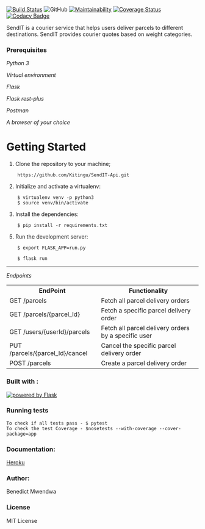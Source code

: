 
[![Build Status](https://travis-ci.org/Kitingu/SendIT-Api.svg?branch=ft-change-parcel-destination-161697078)](https://travis-ci.org/Kitingu/SendIT-Api)
![GitHub](https://img.shields.io/github/license/mashape/apistatus.svg)
[![Maintainability](https://api.codeclimate.com/v1/badges/5433b4da514a0011801a/maintainability)](https://codeclimate.com/github/Kitingu/SendIT-Api/maintainability)
[![Coverage Status](https://coveralls.io/repos/github/Kitingu/SendIT-Api/badge.svg?branch=ch-challenge2-feedback-161958259)](https://coveralls.io/github/Kitingu/SendIT-Api?branch=ch-challenge2-feedback-161958259)
[![Codacy Badge](https://api.codacy.com/project/badge/Grade/183700ca76f346e5b5b4ca98eb8109ed)](https://www.codacy.com/app/Kitingu/SendIT-Api?utm_source=github.com&amp;utm_medium=referral&amp;utm_content=Kitingu/SendIT-Api&amp;utm_campaign=Badge_Grade)

SendIT is a courier service that helps users deliver parcels to different destinations. SendIT provides courier quotes based on weight categories.
### Prerequisites
*Python 3*

*Virtual environment*

*Flask*

*Flask rest-plus*

*Postman*

*A browser of your choice*



# Getting Started
1. Clone the repository to your machine;
  ```
      https://github.com/Kitingu/SendIT-Api.git
```
    

2. Initialize and activate a virtualenv:
  ```
      $ virtualenv venv -p python3
      $ source venv/bin/activate
  ```

3. Install the dependencies:
  ```
      $ pip install -r requirements.txt
  ```

5. Run the development server:

  ```
      $ export FLASK_APP=run.py
  ```
  ```
      $ flask run
  ```
<hr>
<i>Endpoints</i>
<table>
<th>EndPoint </th>
<th> Functionality</th>
<tr>
<td>GET /parcels</td>
<td>Fetch all parcel delivery orders</td>
</tr>
<tr>  
<td> GET /parcels/{parcel_Id} </td>
<td>Fetch a specific parcel delivery order</td>
</tr>
<tr>
<td>
GET /users/{userId}/parcels
</td>
<td>
Fetch all parcel delivery orders by a specific user</td>
</tr>
<tr>
<td>
PUT /parcels/{parcel_Id}/cancel</td>
<td>
Cancel the specific parcel delivery order</td>
</tr>
<tr>
<td>
POST /parcels</td>
<td>
Create a parcel delivery order
</td>
</tr>
<table>


### Built with :

<a href="http://flask.pocoo.org/"><img
   src="http://flask.pocoo.org/static/badges/powered-by-flask-s.png"
   border="0"
   alt="powered by Flask"
   title="powered by Flask"></a>

### Running tests
```
To check if all tests pass - $ pytest
To check the test Coverage - $nosetests --with-coverage --cover-package=app
```

### Documentation:
[Heroku](https://v1-sendit-api.herokuapp.com/api/v1/)

### Author:
Benedict Mwendwa

### License
MIT License
